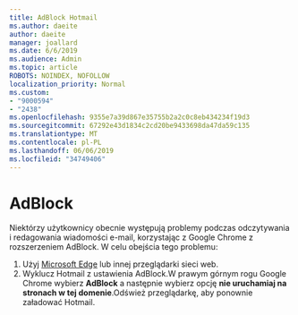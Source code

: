 ```yaml
---
title: AdBlock Hotmail
ms.author: daeite
author: daeite
manager: joallard
ms.date: 6/6/2019
ms.audience: Admin
ms.topic: article
ROBOTS: NOINDEX, NOFOLLOW
localization_priority: Normal
ms.custom:
- "9000594"
- "2438"
ms.openlocfilehash: 9355e7a39d867e35755b2a2c0c8eb434234f19d3
ms.sourcegitcommit: 67292e43d1834c2cd20be9433698da47da59c135
ms.translationtype: MT
ms.contentlocale: pl-PL
ms.lasthandoff: 06/06/2019
ms.locfileid: "34749406"
---
```

# <a name="adblock"></a>AdBlock

Niektórzy użytkownicy obecnie występują problemy podczas odczytywania i redagowania wiadomości e-mail, korzystając z Google Chrome z rozszerzeniem AdBlock. W celu obejścia tego problemu:

1. Użyj [Microsoft Edge](https://www.microsoft.com/windows/microsoft-edge) lub innej przeglądarki sieci web.
1. Wyklucz Hotmail z ustawienia AdBlock.W prawym górnym rogu Google Chrome wybierz **AdBlock** a następnie wybierz opcję **nie uruchamiaj na stronach w tej domenie**.Odśwież przeglądarkę, aby ponownie załadować Hotmail.